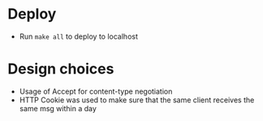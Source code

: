 # Deploy
* Run `make all` to deploy to localhost

# Design choices
* Usage of Accept for content-type negotiation
* HTTP Cookie was used to make sure that the same client receives the same msg within a day
